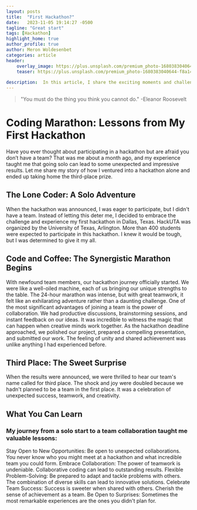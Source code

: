 ```yaml
---
layout: posts
title:  "First Hackathon?"
date:   2023-11-05 19:14:27 -0500
tagline: "Great start"
tags: [Hackathon]
highlight_home: true
author_profile: true
author: Meron Woldesenbet
categories: article
header:
    overlay_image: https://plus.unsplash.com/premium_photo-1680383040644-f8a1492a8dd3?auto=format&fit=crop&q=80&w=1032&ixlib=rb-4.0.3&ixid=M3wxMjA3fDB8MHxwaG90by1wYWdlfHx8fGVufDB8fHx8fA%3D%3D
    teaser: https://plus.unsplash.com/premium_photo-1680383040644-f8a1492a8dd3?auto=format&fit=crop&q=80&w=1032&ixlib=rb-4.0.3&ixid=M3wxMjA3fDB8MHxwaG90by1wYWdlfHx8fGVufDB8fHx8fA%3D%3D
    
description:  In this article, I share the exciting moments and challenges I encountered during the hackathon. I also provide insights on the essential lessons I acquired.
---
```

>"You must do the thing you think you cannot do." 
-Eleanor Roosevelt

# Coding Marathon: Lessons from My First Hackathon
Have you ever thought about participating in a hackathon but are afraid you don’t have a team? That was me about a month ago, and my experience taught me that going solo can lead to some unexpected and impressive results. Let me share my story of how I ventured into a hackathon alone and ended up taking home the third-place prize.

## The Lone Coder: A Solo Adventure
When the hackathon was announced, I was eager to participate, but I didn't have a team. Instead of letting this deter me, I decided to embrace the challenge and experience my first hackathon in Dallas, Texas. HackUTA was organized by the University of Texas, Arlington. More than 400 students were expected to participate in this hackathon. I knew it would be tough, but I was determined to give it my all.

## Code and Coffee: The Synergistic Marathon Begins
With newfound team members, our hackathon journey officially started. We were like a well-oiled machine, each of us bringing our unique strengths to the table. The 24-hour marathon was intense, but with great teamwork, it felt like an exhilarating adventure rather than a daunting challenge.
One of the most significant advantages of joining a team is the power of collaboration. We had productive discussions, brainstorming sessions, and instant feedback on our ideas. It was incredible to witness the magic that can happen when creative minds work together.
As the hackathon deadline approached, we polished our project, prepared a compelling presentation, and submitted our work. The feeling of unity and shared achievement was unlike anything I had experienced before.

## Third Place: The Sweet Surprise
When the results were announced, we were thrilled to hear our team's name called for third place. The shock and joy were doubled because we hadn't planned to be a team in the first place. It was a celebration of unexpected success, teamwork, and creativity.

## What You Can Learn
### My journey from a solo start to a team collaboration taught me valuable lessons:
Stay Open to New Opportunities: Be open to unexpected collaborations. You never know who you might meet at a hackathon and what incredible team you could form.
Embrace Collaboration: The power of teamwork is undeniable. Collaborative coding can lead to outstanding results.
Flexible Problem-Solving: Be prepared to adapt and tackle problems with others. The combination of diverse skills can lead to innovative solutions.
Celebrate Team Success: Success is sweeter when shared with others. Cherish the sense of achievement as a team.
Be Open to Surprises: Sometimes the most remarkable experiences are the ones you didn't plan for.

